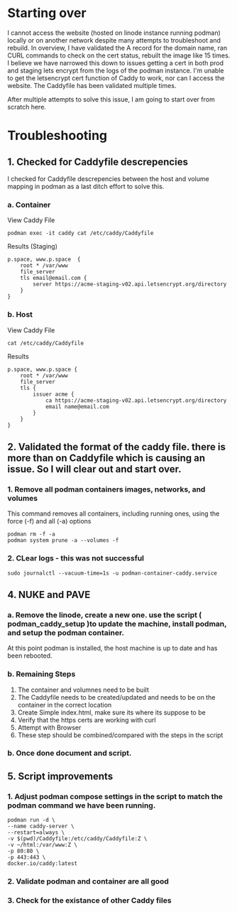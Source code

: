 # Starting over

I  cannot access the website (hosted on linode instance running podman) locally or on another network despite many attempts to troubleshoot and rebuild. In overview, I have validated the A record for the domain name, ran CURL commands to check on the cert status, rebuilt the image like 15 times. I believe we have narrowed this down to issues getting a cert in both prod and staging lets encrypt from the logs of the podman instance. I'm unable to get the letsencrypt cert function of Caddy to work, nor can I access the website. The Caddyfile has been validated multiple times. 

After multiple attempts to solve this issue, I am going to start over from scratch here. 

# Troubleshooting

## 1. Checked for Caddyfile descrepencies 
I checked for Caddyfile descrepencies between the host and volume mapping in podman as a last ditch effort to solve this. 

### a. Container

View Caddy File

```
podman exec -it caddy cat /etc/caddy/Caddyfile
```

Results (Staging) 

```
p.space, www.p.space  {
    root * /var/www
    file_server
    tls email@email.com {
        server https://acme-staging-v02.api.letsencrypt.org/directory
    }
}
```

### b. Host

View Caddy File

```
cat /etc/caddy/Caddyfile
```

Results

```
p.space, www.p.space {
    root * /var/www
    file_server
    tls {
        issuer acme {
            ca https://acme-staging-v02.api.letsencrypt.org/directory
            email name@email.com
        }
    }
}
```

## 2. Validated the format of the caddy file. there is more than on Caddyfile which is causing an issue. So I will clear out and start over. 

### 1. Remove all podman containers images, networks, and volumes

This command removes all containers, including running ones, using the force (-f) and all (-a) options

```
podman rm -f -a
podman system prune -a --volumes -f
```

### 2. CLear logs - this was not successful

```
sudo journalctl --vacuum-time=1s -u podman-container-caddy.service

```

## 4. NUKE and PAVE

### a. Remove the linode, create a new one. use the script ( podman_caddy_setup )to update the machine, install podman, and setup the podman container. 

At this point podman is installed, the host machine is up to date and has been rebooted. 

### b. Remaining Steps

1. The container and volumnes need to be built
2. The Caddyfile needs to be created/updated and needs to be on the container in the correct location
3. Create Simple index.html, make sure its where its suppose to be
4. Verify that the https certs are working with curl
5. Attempt with Browser
6. These step should be combined/compared with the steps in the script

### b. Once done document and script. 

## 5. Script improvements

### 1. Adjust podman compose settings in the script to match the podman command we have been running. 

```
podman run -d \
--name caddy-server \
--restart=always \
-v $(pwd)/Caddyfile:/etc/caddy/Caddyfile:Z \
-v ~/html:/var/www:Z \
-p 80:80 \
-p 443:443 \
docker.io/caddy:latest
```

### 2. Validate podman and container are all good
### 3. Check for the existance of other Caddy files
